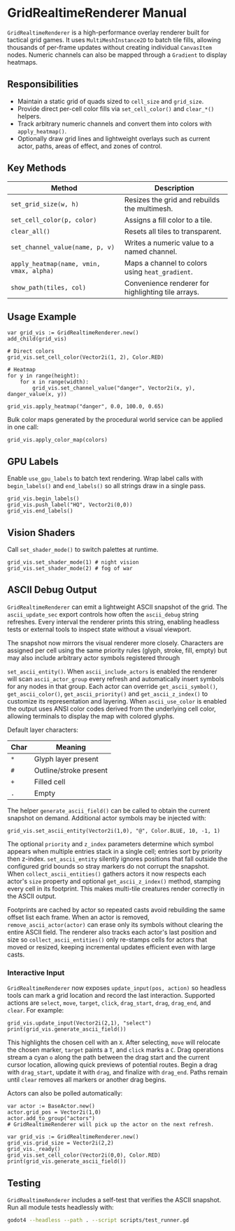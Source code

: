 # GridRealtimeRenderer Manual

`GridRealtimeRenderer` is a high-performance overlay renderer built for tactical grid games. It uses `MultiMeshInstance2D` to batch tile fills, allowing thousands of per-frame updates without creating individual `CanvasItem` nodes. Numeric channels can also be mapped through a `Gradient` to display heatmaps.

## Responsibilities

- Maintain a static grid of quads sized to `cell_size` and `grid_size`.
- Provide direct per-cell color fills via `set_cell_color()` and `clear_*()` helpers.
- Track arbitrary numeric channels and convert them into colors with `apply_heatmap()`.
- Optionally draw grid lines and lightweight overlays such as current actor, paths, areas of effect, and zones of control.

## Key Methods

| Method | Description |
|-------|-------------|
| `set_grid_size(w, h)` | Resizes the grid and rebuilds the multimesh. |
| `set_cell_color(p, color)` | Assigns a fill color to a tile. |
| `clear_all()` | Resets all tiles to transparent. |
| `set_channel_value(name, p, v)` | Writes a numeric value to a named channel. |
| `apply_heatmap(name, vmin, vmax, alpha)` | Maps a channel to colors using `heat_gradient`. |
| `show_path(tiles, col)` | Convenience renderer for highlighting tile arrays. |

## Usage Example

```gdscript
var grid_vis := GridRealtimeRenderer.new()
add_child(grid_vis)

# Direct colors
grid_vis.set_cell_color(Vector2i(1, 2), Color.RED)

# Heatmap
for y in range(height):
    for x in range(width):
        grid_vis.set_channel_value("danger", Vector2i(x, y), danger_value(x, y))

grid_vis.apply_heatmap("danger", 0.0, 100.0, 0.65)
```

Bulk color maps generated by the procedural world service can be applied in one
call:

```gdscript
grid_vis.apply_color_map(colors)
```

## GPU Labels

Enable `use_gpu_labels` to batch text rendering. Wrap label calls with
`begin_labels()` and `end_labels()` so all strings draw in a single pass.

```gdscript
grid_vis.begin_labels()
grid_vis.push_label("HQ", Vector2i(0,0))
grid_vis.end_labels()
```

## Vision Shaders

Call `set_shader_mode()` to switch palettes at runtime.

```
grid_vis.set_shader_mode(1) # night vision
grid_vis.set_shader_mode(2) # fog of war
```

## ASCII Debug Output

`GridRealtimeRenderer` can emit a lightweight ASCII snapshot of the grid. The
`ascii_update_sec` export controls how often the `ascii_debug` string refreshes.
Every interval the renderer prints this string, enabling headless tests or
external tools to inspect state without a visual viewport.

The snapshot now mirrors the visual renderer more closely. Characters are
assigned per cell using the same priority rules (glyph, stroke, fill, empty)
but may also include arbitrary actor symbols registered through

`set_ascii_entity()`. When `ascii_include_actors` is enabled the renderer will
scan `ascii_actor_group` every refresh and automatically insert symbols for any
nodes in that group. Each actor can override `get_ascii_symbol()`,
`get_ascii_color()`, `get_ascii_priority()` and `get_ascii_z_index()` to
customize its representation and layering. When `ascii_use_color` is enabled the output uses ANSI color
codes derived from the underlying cell color, allowing terminals to display the
map with colored glyphs.


Default layer characters:

| Char | Meaning |
|------|---------|
| `*`  | Glyph layer present |
| `#`  | Outline/stroke present |
| `+`  | Filled cell |
| `.`  | Empty |

The helper `generate_ascii_field()` can be called to obtain the current snapshot
on demand. Additional actor symbols may be injected with:

```gdscript
grid_vis.set_ascii_entity(Vector2i(1,0), "@", Color.BLUE, 10, -1, 1)
```

The optional `priority` and `z_index` parameters determine which symbol appears
when multiple entries stack in a single cell; entries sort by priority then
z-index. `set_ascii_entity` silently ignores positions that fall outside the
configured grid bounds so stray markers do not corrupt the snapshot. When
`collect_ascii_entities()` gathers actors it now respects each actor's `size`
property and optional `get_ascii_z_index()` method, stamping every cell in its
footprint. This makes multi-tile creatures render correctly in the ASCII
output.

Footprints are cached by actor so repeated casts avoid rebuilding the same
offset list each frame. When an actor is removed, `remove_ascii_actor(actor)`
can erase only its symbols without clearing the entire ASCII field. The renderer
also tracks each actor's last position and size so `collect_ascii_entities()`
only re-stamps cells for actors that moved or resized, keeping incremental
updates efficient even with large casts.

### Interactive Input

`GridRealtimeRenderer` now exposes `update_input(pos, action)` so headless tools
can mark a grid location and record the last interaction. Supported actions are
`select`, `move`, `target`, `click`, `drag_start`, `drag`, `drag_end`, and `clear`.
For example:

```gdscript
grid_vis.update_input(Vector2i(2,1), "select")
print(grid_vis.generate_ascii_field())
```

This highlights the chosen cell with an `X`. After selecting, `move` will
relocate the chosen marker, `target` paints a `T`, and `click` marks a `C`.
Drag operations stream a cyan `o` along the path between the drag start and the
current cursor location, allowing quick previews of potential routes. Begin a
drag with `drag_start`, update it with `drag`, and finalize with `drag_end`.
Paths remain until `clear` removes all markers or another drag begins.

Actors can also be polled automatically:

```gdscript
var actor := BaseActor.new()
actor.grid_pos = Vector2i(1,0)
actor.add_to_group("actors")
# GridRealtimeRenderer will pick up the actor on the next refresh.
```

```
var grid_vis := GridRealtimeRenderer.new()
grid_vis.grid_size = Vector2i(2,2)
grid_vis._ready()
grid_vis.set_cell_color(Vector2i(0,0), Color.RED)
print(grid_vis.generate_ascii_field())
```

## Testing

`GridRealtimeRenderer` includes a self-test that verifies the ASCII snapshot. Run all
module tests headlessly with:

```bash
godot4 --headless --path . --script scripts/test_runner.gd
```

